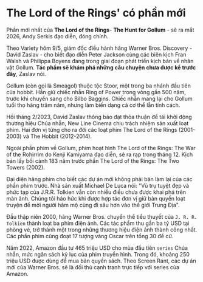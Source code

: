 # The Lord of the Rings' có phần mới

Phần mới nhất của **The Lord of the Rings**- **The Hunt for Gollum** - sẽ ra mắt 2026, Andy Serkis đạo diễn, đóng chính.

Theo Variety hôm 9/5, giám đốc điều hành hãng Warner Bros. Discovery - David Zaslav - cho biết đạo diễn Peter Jackson cùng các biên kịch Fran Walsh và Philippa Boyens đang trong giai đoạn phát triển kịch bản về nhân vật Gollum. **Tác phẩm sẽ khám phá những câu chuyện chưa được kể trước đây**, Zaslav nói.

Gollum (còn gọi là Smeagol) thuộc tộc Stoor, một trong ba nhánh đầu tiên của hobbit. Hắn giữ chiếc nhẫn Ring of Power trong vòng gần 500 năm, trước khi chuyển sang cho Bilbo Baggins. Chiếc nhẫn mang lại cho Gollum tuổi thọ hàng trăm năm, nhưng làm biến dạng cả cơ thể lẫn tính cách.

Hồi tháng 2/2023, David Zaslav thông báo đạt thỏa thuận để tái khởi động thương hiệu Chúa nhẫn, New Line Cinema chịu trách nhiệm sản xuất loạt phim. Hai đơn vị từng cho ra đời các loạt phim The Lord of the Rings (2001-2003) và The Hobbit (2012-2014).

Ngoài phần phim về Gollum, phim hoạt hình The Lord of the Rings: The War of the Rohirrim do Kenji Kamiyama đạo diễn, sẽ ra rạp trong tháng 12. Kịch bản lấy bối cảnh 183 năm trước phần The Lord of the Rings: The Two Towers (2002).

Đại diện hãng phim cho biết các dự án mới không phải bản làm lại của các phần phim trước. Nhà sản xuất Michael De Luca nói: "Vũ trụ tuyệt đẹp và phức tạp của J.R.R. Tolkien vẫn còn nhiều điều chưa được khai phá trên màn ảnh. Chúng tôi háo hức khi được hợp tác đơn vị giữ bản quyền loạt truyện để mời người hâm mộ cùng đi sâu hơn vào thế giới Trung Địa".

Đầu thập niên 2000, hãng Warner Bros. chuyển thể tiểu thuyết của `J. R. R. Tolkien` thành loạt ba phim điện ảnh. Các tác phẩm thu gần ba tỷ USD tại phòng vé, trở thành một trong những thương hiệu điện ảnh thành công nhất. Các phần phim cũng đoạt 17 tượng vàng Oscar trên tổng 30 đề cử.

Năm 2022, Amazon đầu tư 465 triệu USD cho mùa đầu tiên `series` Chúa nhẫn, mức ngân sách kỷ lục của phim truyền hình. Trong đó, khoảng 250 triệu USD được dùng để mua bản quyền sách. Theo Screen Rant, các dự án mới của Warner Bros. sẽ là đối thủ cạnh tranh trực tiếp với series của Amazon.